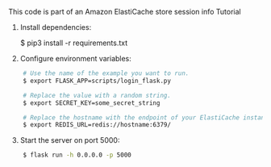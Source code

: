 This code is part of an Amazon ElastiCache store session info Tutorial


1. Install dependencies:

    $ pip3 install -r requirements.txt


2. Configure environment variables:
```bash
    # Use the name of the example you want to run.
    $ export FLASK_APP=scripts/login_flask.py

    # Replace the value with a random string.
    $ export SECRET_KEY=some_secret_string

    # Replace the hostname with the endpoint of your ElastiCache instance.
    $ export REDIS_URL=redis://hostname:6379/
```

3.  Start the server on port 5000:
```bash
    $ flask run -h 0.0.0.0 -p 5000
```